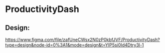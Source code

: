 # ProductivityDash

## Design:
https://www.figma.com/file/zafUneCWsx2N0zP0kbfJVF/ProductivityDash?type=design&node-id=0%3A1&mode=design&t=YIP5si0Id4Dtry3l-1
